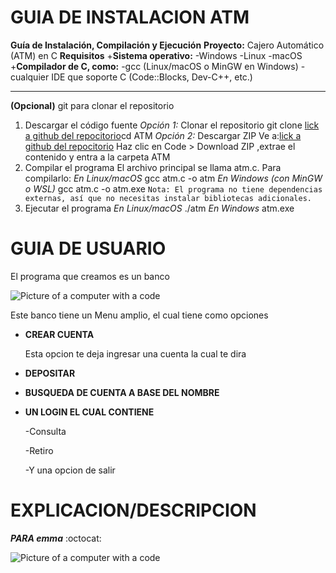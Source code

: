 # GUIA DE INSTALACION ATM
**Guía de Instalación, Compilación y Ejecución**
**Proyecto:** Cajero Automático (ATM) en C
**Requisitos**
+**Sistema operativo:**
-Windows
-Linux 
-macOS
+**Compilador de C, como:**
-gcc (Linux/macOS o MinGW en Windows)
-cualquier IDE que soporte C (Code::Blocks, Dev-C++, etc.)
_ _ _
**(Opcional)** git para clonar el repositorio
1. Descargar el código fuente
*Opción 1:* Clonar el repositorio
git clone [lick a github del repocitorio](https://github.com/JRecamier/ATM.git)cd ATM
*Opción 2:* Descargar ZIP
Ve a:[lick a github del repocitorio](https://github.com/JRecamier/ATM)
Haz clic en Code > Download ZIP ,extrae el contenido y entra a la carpeta ATM
2. Compilar el programa
El archivo principal se llama atm.c. Para compilarlo:
*En Linux/macOS*
gcc atm.c -o atm
*En Windows (con MinGW o WSL)*
gcc atm.c -o atm.exe
`Nota: El programa no tiene dependencias externas, así que no necesitas instalar bibliotecas adicionales.`
3. Ejecutar el programa
*En Linux/macOS*
./atm
*En Windows*
atm.exe


# GUIA DE USUARIO
El programa que creamos es un banco

![Picture of a computer with a code](https://encrypted-tbn0.gstatic.com/images?q=tbn:ANd9GcRCshCIB8sD4ys_xfjqvDzgH7AYANM677g32g&s)

Este banco tiene un Menu amplio, el cual tiene como opciones
+ **CREAR CUENTA**

  Esta opcion te deja ingresar una cuenta la cual te dira
+ **DEPOSITAR**
+ **BUSQUEDA DE CUENTA A BASE DEL NOMBRE**
+ **UN LOGIN EL CUAL CONTIENE**

  -Consulta

  -Retiro

  -Y una opcion de salir

# EXPLICACION/DESCRIPCION
***PARA emma*** 	:octocat:

![Picture of a computer with a code](https://www.ceupe.com/images/easyblog_articles/3919/b2ap3_large_cdigo-fuente.jpg)

